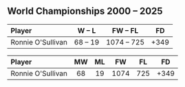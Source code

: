 ## World Championships 2000 – 2025

|Player|W – L|FW – FL|FD|
|:-|:-:|:-:|:-:|
|Ronnie O'Sullivan|68 – 19|1074 – 725|\+349|

|Player|MW|ML|FW|FL|FD|
|:-|:-:|:-:|:-:|:-:|:-:|
|Ronnie O'Sullivan|68|19|1074|725|+349|
